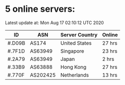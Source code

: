 # 5 online servers:

Latest update at: Mon Aug 17 02:10:12 UTC 2020

| ID | ASN | Server Country | Online |
| -- | --- | -------------- | ------ |
| #.D09B | AS174 | United States | 27 hrs |
| #.7F1D | AS63949 | Singapore | 23 hrs |
| #.2A79 | AS63949 | Japan | 2 hrs |
| #.33B9 | AS63888 | Hong Kong | 27 hrs |
| #.770F | AS202425 | Netherlands | 13 hrs |

